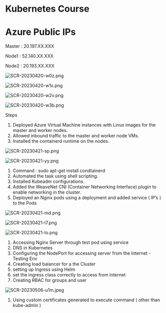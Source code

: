 
# Kubernetes Course

# Azure Public IPs

Master : 20.197.XX.XXX

Node1 : 52.140.XX.XXX

Node2 : 20.193.XX.XXX

![SCR-20230420-w0z.png](https://s3-us-west-2.amazonaws.com/secure.notion-static.com/cf416125-b559-469e-ace8-7d009dd00214/SCR-20230420-w0z.png)

![SCR-20230420-w1x.png](https://s3-us-west-2.amazonaws.com/secure.notion-static.com/64a75e93-7cd8-4241-86dc-c6bee3b28ab0/SCR-20230420-w1x.png)

![SCR-20230420-w2v.png](https://s3-us-west-2.amazonaws.com/secure.notion-static.com/27a14160-5fc9-426d-8058-ad7740d92b0b/SCR-20230420-w2v.png)

![SCR-20230420-w3b.png](https://s3-us-west-2.amazonaws.com/secure.notion-static.com/2bd8b675-0915-44a0-9aff-6ce4b92fbbe0/SCR-20230420-w3b.png)

Steps

  

1. Deployed Azure Virtual Machine instances with Linux images for the master and worker nodes.
2. Allowed inbound traffic to the master and worker node VMs.
3. Installed the containerd runtime on the nodes.

![SCR-20230421-sp.png](https://s3-us-west-2.amazonaws.com/secure.notion-static.com/9e309a6a-1e7f-415d-8270-0df724bfb9bf/SCR-20230421-sp.png)

![SCR-20230421-yy.png](https://s3-us-west-2.amazonaws.com/secure.notion-static.com/a100d244-906b-48a1-8315-bcbb37c1652e/SCR-20230421-yy.png)

1. Command : sudo apt-get install condtainerd
2. Automated the task using shell scripting.
3. Installed Kubeadm configurations.
4. Added the WeaveNet CNI (Container Networking Interface) plugin to enable networking in the cluster.
5. Deployed an Nginx pods using a deployment and added service ( IP’s ) to the Pods

![SCR-20230421-md.png](https://s3-us-west-2.amazonaws.com/secure.notion-static.com/2205f9d7-3e42-4bcb-b560-f7e8365dd1ae/SCR-20230421-md.png)

![SCR-20230421-l7.png](https://s3-us-west-2.amazonaws.com/secure.notion-static.com/4e72af55-35fc-4a0c-a304-6d7db29b1e17/SCR-20230421-l7.png)

![SCR-20230421-lo.png](https://s3-us-west-2.amazonaws.com/secure.notion-static.com/ce60ab38-095d-473e-8d1b-6f312b39e457/SCR-20230421-lo.png)

1. Accessing Nginx Server through test pod using service
2. DNS in Kubernetes
3. Configuring the NodePort for accessing server from the Internet - Testing Env
4. Creating load balancer for a the Cluster
5. setting up Ingress using Helm 
6. set the ingress class correctly to access from internet
7. Creating RBAC for groups and user

![SCR-20230506-u1m.jpeg](https://s3-us-west-2.amazonaws.com/secure.notion-static.com/77e94bae-0d0c-4e4d-9ba6-fe198472b5b0/SCR-20230506-u1m.jpeg)

1. Using custom certificates generated to execute command ( other than kube-admin )
